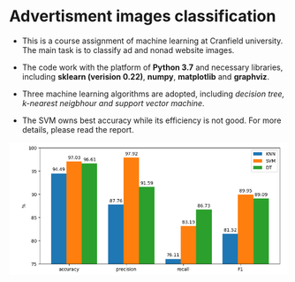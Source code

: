 # Advertisment images classification


- This is a course assignment of machine learning at Cranfield university. The main task is to classify ad and nonad website images.

- The code work with the platform of **Python 3.7** and necessary libraries, including **sklearn (verision 0.22)**, **numpy**, **matplotlib** and **graphviz**.

- Three machine learning algorithms are adopted, including *decision tree, k-nearest neigbhour and support vector machine*.

- The SVM owns best accuracy while its efficiency is not good. For more details, please read the report.

![Alt text](three_compare.png)
